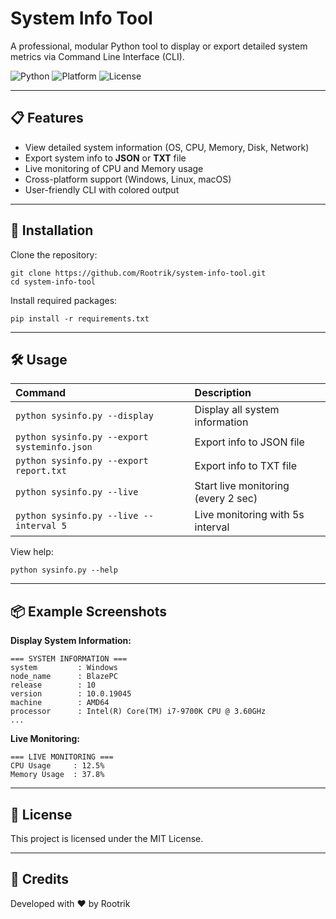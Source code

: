 # System Info Tool

A professional, modular Python tool to display or export detailed system metrics via Command Line Interface (CLI).

![Python](https://img.shields.io/badge/Python-3.8+-blue?logo=python) 
![Platform](https://img.shields.io/badge/Platform-Windows%20%7C%20Linux%20%7C%20MacOS-lightgrey)
![License](https://img.shields.io/badge/License-MIT-green)

---

## 📋 Features

- View detailed system information (OS, CPU, Memory, Disk, Network)
- Export system info to **JSON** or **TXT** file
- Live monitoring of CPU and Memory usage
- Cross-platform support (Windows, Linux, macOS)
- User-friendly CLI with colored output

---

## 🚀 Installation

Clone the repository:

```
git clone https://github.com/Rootrik/system-info-tool.git
cd system-info-tool
```

Install required packages:

```
pip install -r requirements.txt
```

---

## 🛠️ Usage

| Command | Description |
|:--------|:------------|
| `python sysinfo.py --display` | Display all system information |
| `python sysinfo.py --export systeminfo.json` | Export info to JSON file |
| `python sysinfo.py --export report.txt` | Export info to TXT file |
| `python sysinfo.py --live` | Start live monitoring (every 2 sec) |
| `python sysinfo.py --live --interval 5` | Live monitoring with 5s interval |

View help:

```
python sysinfo.py --help
```

---

## 📦 Example Screenshots

**Display System Information:**

```
=== SYSTEM INFORMATION ===
system         : Windows
node_name      : BlazePC
release        : 10
version        : 10.0.19045
machine        : AMD64
processor      : Intel(R) Core(TM) i7-9700K CPU @ 3.60GHz
...
```

**Live Monitoring:**

```
=== LIVE MONITORING ===
CPU Usage     : 12.5%
Memory Usage  : 37.8%
```

---

## 📜 License

This project is licensed under the MIT License.

---

## 🤝 Credits

Developed with ❤️ by Rootrik
